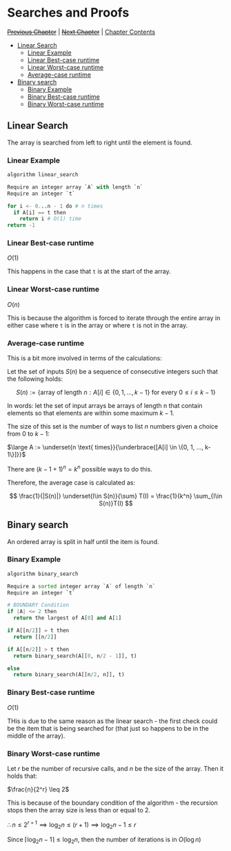# Searches and Proofs <!-- omit in toc -->

[~~Previous Chapter~~][prev] | [~~Next Chapter~~][next] | [Chapter Contents][index]

[prev]: ./index.md
[next]: ./index.md
[index]: ./index.md

- [Linear Search](#linear-search)
  - [Linear Example](#linear-example)
  - [Linear Best-case runtime](#linear-best-case-runtime)
  - [Linear Worst-case runtime](#linear-worst-case-runtime)
  - [Average-case runtime](#average-case-runtime)
- [Binary search](#binary-search)
  - [Binary Example](#binary-example)
  - [Binary Best-case runtime](#binary-best-case-runtime)
  - [Binary Worst-case runtime](#binary-worst-case-runtime)

## Linear Search

The array is searched from left to right until the element is found.

### Linear Example

```py
algorithm linear_search

Require an integer array `A` with length `n`
Require an integer `t`

for i <- 0...n - 1 do # n times
  if A[i] == t then
    return i # O(1) time
return -1
```

### Linear Best-case runtime

$O(1)$

This happens in the case that `t` is at the start of the array.

### Linear Worst-case runtime

$O(n)$

This is because the algorithm is forced to iterate through the entire array in either case where `t` is in the array or where `t` is not in the array.

### Average-case runtime

This is a bit more involved in terms of the calculations:

Let the set of inputs $S(n)$ be a sequence of consecutive integers such that the following holds:

$$
S(n) := \{ \text{array of length }n : A[i] \in \{0, 1, ..., k - 1\} \text{ for every } 0 \leq i \leq k - 1  \}
$$

In words: let the set of input arrays be arrays of length n that contain elements so that elements are within some maximum $k-1$.

The size of this set is the number of ways to list $n$ numbers given a choice from $0$ to $k-1$:

$\large A := \underset{n \text{ times}}{\underbrace{[A[i] \in \{0, 1, ..., k-1\}]}}$

There are $(k-1+1)^n = k^n$ possible ways to do this.

Therefore, the average case is calculated as:

$$
\frac{1}{|S(n)|} \underset{I\in S(n)}{\sum} T(I) = \frac{1}{k^n} \sum_{I\in S(n)}T(I)
$$

## Binary search

An ordered array is split in half until the item is found.

### Binary Example

```py
algorithm binary_search

Require a sorted integer array `A` of length `n`
Require an integer `t`

# BOUNDARY Condition
if |A| <= 2 then
  return the largest of A[0] and A[1]

if A[[n/2]] = t then
  return [[n/2]]

if A[[n/2]] > t then
  return binary_search(A[[0, n/2 - 1]], t)

else
  return binary_search(A[[n/2, n]], t)
```

### Binary Best-case runtime

$O(1)$

THis is due to the same reason as the linear search - the first check could be the item that is being searched for (that just so happens to be in the middle of the array).

### Binary Worst-case runtime

Let $r$ be the number of recursive calls, and $n$ be the size of the array. Then it holds that:

$\frac{n}{2^r} \leq 2$

This is because of the boundary condition of the algorithm - the recursion stops then the array size is less than or equal to $2$.

$\therefore n\leq 2^{r+1}\implies \log_2 n\leq (r+1) \implies \log_2 n-1\leq r$

Since $\lceil \log_2{n} - 1\rceil \leq \log_2 n$, then the number of iterations is in $O(\log n)$